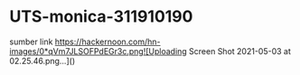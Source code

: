 # UTS-monica-311910190

sumber link
https://hackernoon.com/hn-images/0*qVm7JLSOFPdEGr3c.png![Uploading Screen Shot 2021-05-03 at 02.25.46.png…]()
